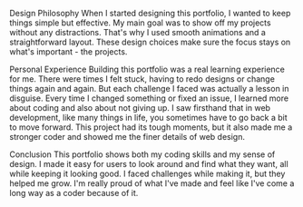 Design Philosophy
When I started designing this portfolio, I wanted to keep things simple but effective. My main goal was to show off my projects without any distractions. That's why I used smooth animations and a straightforward layout. These design choices make sure the focus stays on what's important - the projects.

Personal Experience
Building this portfolio was a real learning experience for me. There were times I felt stuck, having to redo designs or change things again and again. But each challenge I faced was actually a lesson in disguise. Every time I changed something or fixed an issue, I learned more about coding and also about not giving up. I saw firsthand that in web development, like many things in life, you sometimes have to go back a bit to move forward. This project had its tough moments, but it also made me a stronger coder and showed me the finer details of web design.

Conclusion
This portfolio shows both my coding skills and my sense of design. I made it easy for users to look around and find what they want, all while keeping it looking good. I faced challenges while making it, but they helped me grow. I'm really proud of what I've made and feel like I've come a long way as a coder because of it.



